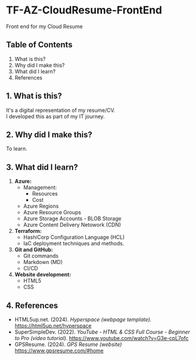 # **TF-AZ-CloudResume-FrontEnd**
Front end for my Cloud Resume

## **Table of Contents**
  1. What is this?
  2. Why did I make this?
  3. What did I learn?
  4. References

## **1. What is this?**
It's a digital representation of my resume/CV.<br>
I developed this as part of my IT journey.

## **2. Why did I make this?**
To learn.

## **3. What did I learn?**
  1. **Azure:**
      - Management:
          - Resources
          - Cost
      - Azure Regions
      - Azure Resource Groups
      - Azure Storage Accounts - BLOB Storage
      - Azure Content Delivery Netowork (CDN)
  2. **Terraform:**
      - HashiCorp Configuration Language (HCL)
      - IaC deployment techniques and methods.
  3. **Git and GitHub:**
      - Git commands
      - Markdown (MD)
      - CI/CD
  4. **Website development:**
      - HTML5
      - CSS

## **4. References**
  - HTML5up.net. (2024). *Hyperspace (webpage template).*  https://html5up.net/hyperspace
  - SuperSimpleDev. (2022). *YouTube - HTML & CSS Full Course - Beginner to Pro (video tutorial).* https://www.youtube.com/watch?v=G3e-cpL7ofc
  - GPSResume. (2024). *GPS Resume (website)* https://www.gpsresume.com/#home



